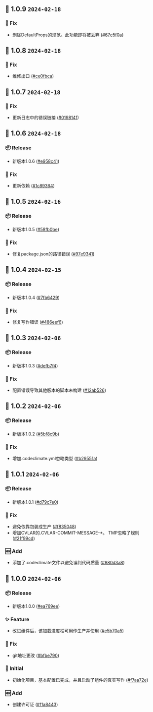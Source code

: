 ## 🎉 1.0.9 `2024-02-18`
### 🐛 Fix
- 删除DefaultProps的规范。此功能即将被丢弃 ([#67c5f0a](https://github.com/kwooshung/react-progressbar-wrapper/commit/67c5f0a62143dc82c4d0f619bf96adb537e2c849))

## 🎉 1.0.8 `2024-02-18`
### 🐛 Fix
- 维修出口 ([#ce0fbca](https://github.com/kwooshung/react-progressbar-wrapper/commit/ce0fbcaa8bede02a46cfce2ba708d9930e73ed47))

## 🎉 1.0.7 `2024-02-18`
### 🐛 Fix
- 更新日志中的错误链接 ([#0198141](https://github.com/kwooshung/react-progressbar-wrapper/commit/01981411c993789df3da4f1e9f171d7513e9366f))

## 🎉 1.0.6 `2024-02-18`
### 📦 Release
- 新版本1.0.6 ([#e958c41](https://github.com/kwooshung/react-progressbar-wrapper/commit/e958c41e1617e984f602e1cbc113b9c17e597007))
### 🐛 Fix
- 更新依赖 ([#1c89364](https://github.com/kwooshung/react-progressbar-wrapper/commit/1c893649299a166814cea4d942e17fb482b9c2f3))

## 🎉 1.0.5 `2024-02-16`
### 📦 Release
- 新版本1.0.5 ([#58fb0be](https://github.com/kwooshung/react-progressbar-wrapper/commit/58fb0be19386bec7e610b6713fa26d50045822af))
### 🐛 Fix
- 修复package.json的路径错误 ([#97e9341](https://github.com/kwooshung/react-progressbar-wrapper/commit/97e934155ca5c58c8a54897885dd33705f607f23))

## 🎉 1.0.4 `2024-02-15`
### 📦 Release
- 新版本1.0.4 ([#7fb6429](https://github.com/kwooshung/react-progressbar-wrapper/commit/7fb642911e60f2946dae22bc5c656d623dee68ac))
### 🐛 Fix
- 修复写作错误 ([#486eef6](https://github.com/kwooshung/react-progressbar-wrapper/commit/486eef6e5c4001a2b162cb6dbd9166a2c47b91cb))

## 🎉 1.0.3 `2024-02-06`
### 📦 Release
- 新版本1.0.3 ([#defb7f4](https://github.com/kwooshung/react-progressbar-wrapper/commit/defb7f478bf473374d822051b89029d66b949e0f))
### 🐛 Fix
- 配置错误导致其他版本的脚本未构建 ([#12ab526](https://github.com/kwooshung/react-progressbar-wrapper/commit/12ab526cb42551656f6fe74b1943097e6da692f4))

## 🎉 1.0.2 `2024-02-06`
### 📦 Release
- 新版本1.0.2 ([#5bf8c9b](https://github.com/kwooshung/react-progressbar-wrapper/commit/5bf8c9b10b27e5ed8c4a02327ef732d3dd481b8a))
### 🐛 Fix
- 增加.codeclimate.yml忽略类型 ([#b29551a](https://github.com/kwooshung/react-progressbar-wrapper/commit/b29551af41dff9b80e71dfa2340956a936285cc5))

## 🎉 1.0.1 `2024-02-06`
### 📦 Release
- 新版本1.0.1 ([#d79c7e0](https://github.com/kwooshung/react-progressbar-wrapper/commit/d79c7e0be6fd0fca626865685b4f3418a5bff218))
### 🐛 Fix
- 避免依靠包装成生产 ([#f835048](https://github.com/kwooshung/react-progressbar-wrapper/commit/f835048f01d97bd61af4f9c2dbed503be15f0f7e))
- 增加CVLAR的.CVLAR-COMMIT-MESSAGE-*。 TMP忽略了规则 ([#21f99cd](https://github.com/kwooshung/react-progressbar-wrapper/commit/21f99cd742a1c747421f3105b9f28759db848ce9))
### 🆕 Add
- 添加了.codeclimate文件以避免误判代码质量 ([#880d3a8](https://github.com/kwooshung/react-progressbar-wrapper/commit/880d3a813d12d0d0a0792f717319db1f808f4997))

## 🎉 1.0.0 `2024-02-06`
### 📦 Release
- 新版本1.0.0 ([#ea769ee](https://github.com/kwooshung/react-progressbar-wrapper/commit/ea769eeb78f997297ec70145c231a1b76783b517))
### ✨ Feature
- 改进组件后，该加载进度栏可用作生产并使用 ([#e5b70a5](https://github.com/kwooshung/react-progressbar-wrapper/commit/e5b70a5bb4c61964628829dc86628bebe0c00dc5))
### 🐛 Fix
- git地址更改 ([#bfbe790](https://github.com/kwooshung/react-progressbar-wrapper/commit/bfbe790f772046e63360912c290c819504c353dd))
### 🍻 Initial
- 初始化项目，基本配置已完成，并且启动了组件的真实写作 ([#f7aa72e](https://github.com/kwooshung/react-progressbar-wrapper/commit/f7aa72ec18fa74956a55b81367d00f16034fe3f9))
### 🆕 Add
- 创建许可证 ([#f1a8443](https://github.com/kwooshung/react-progressbar-wrapper/commit/f1a844357c7101f3ab82716d16610c55e58b0ae1))